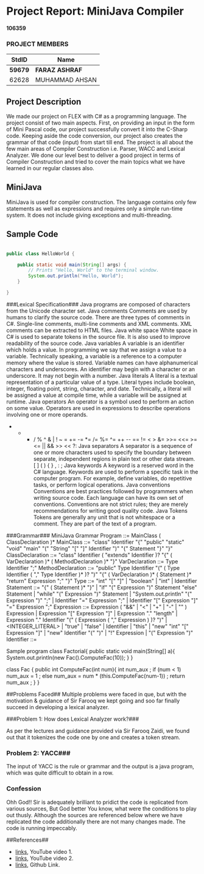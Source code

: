 # Project Report: MiniJava Compiler
**106359**

### PROJECT MEMBERS ###
StdID | Name
------------ | -------------
**59679** | **FARAZ ASHRAF** 
62628 | MUHAMMAD AHSAN

## Project Description ##
We made our project on FLEX with C# as a programming language. The project consist of two main aspects. First, on providing an input in the form of Mini Pascal code, our project successfully convert it into the C-Sharp code. Keeping aside the code conversion, our project also creates the grammar of that code (input) from start till end.  The project is all about the few main areas of Compiler Construction i.e. Parser, WACC and Lexical Analyzer. We done our level best to deliver a good project in terms of Compiler Construction and tried to cover the main topics what we have learned in our regular classes also.

## MiniJava ##
MiniJava is used for compiler construction. The language contains only few statements as well as expressions and requires only a simple run-time system. It does not include giving exceptions and multi-threading.

## Sample Code ##
```Java

public class HelloWorld {

    public static void main(String[] args) {
        // Prints "Hello, World" to the terminal window.
        System.out.println("Hello, World");
    }

}

```

###Lexical Specification###
Java programs are composed of characters from the Unicode character set.
Java comments
Comments are used by humans to clarify the source code. There are three types of comments in C#. Single-line comments, multi-line comments and XML comments. XML comments can be extracted to HTML files.
Java white space
White space in C# is used to separate tokens in the source file. It is also used to improve readability of the source code.
Java variables
A variable is an identifier which holds a value. In programming we say that we assign a value to a variable. Technically speaking, a variable is a reference to a computer memory where the value is stored. Variable names can have alphanumerical characters and underscores. An identifier may begin with a character or an underscore. It may not begin with a number.
Java literals
A literal is a textual representation of a particular value of a type. Literal types include boolean, integer, floating point, string, character, and date. Technically, a literal will be assigned a value at compile time, while a variable will be assigned at runtime.
Java operators
An operator is a symbol used to perform an action on some value. Operators are used in expressions to describe operations involving one or more operands.
+    -    *    /    %    ^    &    |    !    ~
=    +=   -=   *=   /=   %=    ^=    ++    --
==   !=    <   >    &=  >>=   <<=   >=   <=
||   &&    >>    <<    ?:
Java separators
A separator is a sequence of one or more characters used to specify the boundary between separate, independent regions in plain text or other data stream.
[ ]   ( )   { }   ,   :   ;
Java keywords
A keyword is a reserved word in the C# language. Keywords are used to perform a specific task in the computer program. For example, define variables, do repetitive tasks, or perform logical operations.
Java conventions
Conventions are best practices followed by programmers when writing source code. Each language can have its own set of conventions. Conventions are not strict rules; they are merely recommendations for writing good quality code.
Java Tokens
Tokens are generally any unit that is not whitespace or a comment. They are part of the text of a program.


###Grammar###
MiniJava Grammar Program ::= MainClass ( ClassDeclaration )* MainClass ::= "class" Identifier "{" "public" "static" "void" "main" "(" "String" "[" "]" Identifier ")" "{" Statement "}" "}" ClassDeclaration ::= "class" Identifier ( "extends" Identifier )? "{" ( VarDeclaration )* ( MethodDeclaration )* "}" VarDeclaration ::= Type Identifier ";" MethodDeclaration ::= "public" Type Identifier "(" ( Type Identifier ( "," Type Identifier )* )? ")" "{" ( VarDeclaration )* ( Statement )* "return" Expression ";" "}" Type ::= "int" "[" "]" | "boolean" | "int" | Identifier Statement ::= "{" ( Statement )* "}" | "if" "(" Expression ")" Statement "else" Statement | "while" "(" Expression ")" Statement | "System.out.println" "(" Expression ")" ";" | Identifier "=" Expression ";" | Identifier "[" Expression "]" "=" Expression ";" Expression ::= Expression ( "&&" | "<" | "+" | "-" | "" ) Expression | Expression "[" Expression "]" | Expression "." "length" | Expression "." Identifier "(" ( Expression ( "," Expression ) )? ")" | <INTEGER_LITERAL> | "true" | "false" | Identifier | "this" | "new" "int" "[" Expression "]" | "new" Identifier "(" ")" | "!" Expression | "(" Expression ")" Identifier ::=

Sample program class Factorial{ public static void main(String[] a){ System.out.println(new Fac().ComputeFac(10)); } }

class Fac { public int ComputeFac(int num){ int num_aux ; if (num < 1) num_aux = 1 ; else num_aux = num * (this.ComputeFac(num-1)) ; return num_aux ; } }



##Problems Faced##
Multiple problems were faced in que, but with the motivation & guidance of Sir Farooq we kept going and soo far finally succeed in developing a lexical analyzer.  

###Problem 1: How does Lexical Analyzer work?###
 
As per the lectures and guidance provided via Sir Farooq Zaidi, we found out that it tokenizes the code one by one and creates a token stream.

### Problem 2: YACC###
The input of YACC is the rule or grammar and the output is a java program, which was quite difficult to obtain in a row.

### Confession ###
Ohh God!!
Sir is adequately brilliant to pridict the code is replicated from various sources, But God better You know, what were the conditions to play out thusly. Although the sources are referenced below where we have replicated the code additionally there are not many changes made. The code is running impeccably.


##References##
- [links](https://youtu.be/54bo1qaHAfk), YouTube video 1.
- [links](https://youtu.be/__-wUHG2rfM), YouTube video 2.
- [links](https://github.com/starbops/MJP), Github Link.
